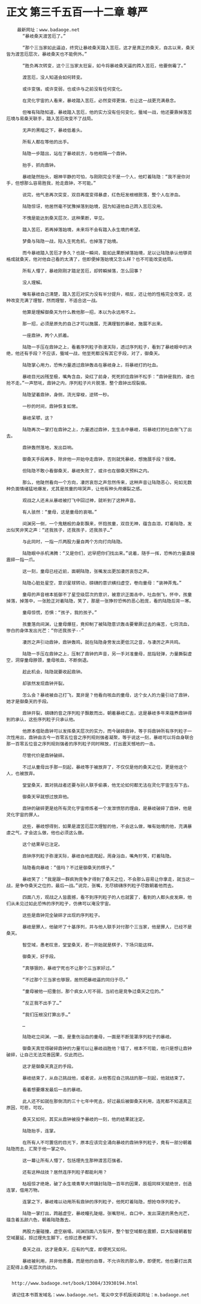 # 正文 第三千五百一十二章 尊严
        最新网址：www.badaoge.net
          “暴岐桑天渡苦厄了。”
      
          “那个三当家如此逼迫，终究让暴岐桑天踏入苦厄，这才是真正的桑天，自古以来，桑天皆为渡苦厄层次，暴岐桑天也不能例外。”
      
          “胜负再次转变，这个三当家太狂妄，如今将暴岐桑天逼的跨入苦厄，他要倒霉了。”
      
          渡苦厄，没人知道会如何转变。
      
          或许变强，或许变弱，也或许与之前没有任何变化。
      
          在灵化宇宙的人看来，暴岐踏入苦厄，必然变得更强，也让这一战更充满悬念。
      
          但唯有陆隐知道，暴岐踏入苦厄，他的实力没有任何变化，蜃域一战，他还要靠掉落苦厄境与易桑天联手，踏入苦厄改变不了战局。
      
          无声的黑暗之下，暴岐低着头。
      
          所有人都在等他的出手。
      
          陆隐一步踏出，站在了暴岐前方，与他相隔一个鼎钟。
      
          抬手，抓向鼎钟。
      
          暴岐陡然抬头，眼神平静的可怕，与刚刚完全不是一个人，他盯着陆隐：“我不是你对手，但想那么容易胜我，抢走鼎钟，不可能。”
      
          说完，他气息再次突变，双目再度变得暴虐，红色短发根根脱落，整个人在渗血。
      
          陆隐惊讶，他居然毫不犹豫掉落到始境，因为知道他自己跨入苦厄没用。
      
          不愧是能达到桑天层次，这种果断，罕见。
      
          踏入苦厄，若再掉落始境，未来将不会有踏入永生境的希望。
      
          梦桑与陆隐一战，陷入生死危机，也掉落了始境。
      
          而今暴岐踏入苦厄才多久？也就一瞬间，能如此果断掉落始境，足以让陆隐承认他够资格成就桑天，他对他自己看的太清了，但即便掉落始境又怎么样？也不可能改变结局。
      
          所有人懵了，暴岐刚刚才踏足苦厄，却转瞬掉落，怎么回事？
      
          没人理解。
      
          唯有暴岐自己清楚，踏入苦厄对实力没有半分提升，相反，还让他的性格完全改变，这种改变充满了理智，然而理智，不适合这一战。
      
          他算是理解御桑天为什么教他那一招，本以为永远用不上。
      
          那一招，必须是原先的自己才可以施展，充满理智的暴岐，施展不出来。
      
          一座鼎钟，两个人抓着。
      
          陆隐一手压在鼎钟之上，看着序列粒子弥漫天际，透过序列粒子，看到了暴岐眼中的决绝，他还有手段？不应该，蜃域一战，他至死都没有其它手段，对了，御桑天。
      
          陆隐掌心用力，恐怖力量透过鼎钟轰击在暴岐身上，将暴岐打的吐血。
      
          暴岐目光凶残至极，嘴角含血，染红了前身，死死抓住鼎钟不松手：“鼎钟是我的，谁也抢不走。”一声怒吼，鼎钟之内，序列粒子片片脱落，整个鼎钟出现裂痕。
      
          陆隐望着鼎钟，身侧，流光穿梭，逆转一秒。
      
          一秒的时间，鼎钟恢复如常。
      
          暴岐呆鄂，这？
      
          陆隐再次一掌打在鼎钟之上，力量透过鼎钟，生生击中暴岐，将暴岐打的吐血倒飞了出去。
      
          鼎钟轰然落地，发出巨响。
      
          御桑天手段再多，除非他一开始夺走鼎钟，否则就凭暴岐，想施展手段？很难。
      
          但陆隐不敢小看御桑天，暴岐失败了，或许也在御桑天预料之内。
      
          那么，他陡然看向一个方向，凄厉哀怨之声忽然传来，这种声音让陆隐恶心，宛如无数种负面情绪猛地爆发，尤其是孩童的啼哭声，让他有种头颅爆裂之感。
      
          观战之人还未从暴岐被打飞中回过神，就听到了这种声音。
      
          有人骇然：“童母，这是童母的哀咽。”
      
          间渊另一侧，一个鬼魅般的身影飘来，怀抱孩童，双目无神，蕴含血泪，盯着陆隐，发出似笑非笑之声：“还我孩子，还我孩子，还我孩子…”
      
          与此同时，一指一爪两股力量自两个方向打向陆隐。
      
          陆隐眼中杀机沸腾：“又是你们，迟早把你们找出来。”说着，随手一挥，恐怖的力量直接震碎一指一爪。
      
          这一刻，童母已经近前，面朝陆隐，张嘴发出更加凄厉哀怨之声。
      
          陆隐心脏处星空，意识星球转动，磅礴的意识横扫虚空，卷向童母：“装神弄鬼。”
      
          童母的声音根本抵御不了星空级层次的意识，被意识正面击中，吐血倒飞，怀中，孩童掉落，掉落中，一张脸正对着陆隐，笑了，那是一张狰狞恐怖的恶心脸庞，看的陆隐后背一寒。
      
          童母惊慌，恐惧：“孩子，我的孩子。”
      
          孩童落向间渊，让童母爆狂，竟抑制了被陆隐意识轰击要晕厥过去的痛苦，七窍流血，惨白的身体发出光芒：“你还我孩子--”
      
          凄厉之声引动鼎钟，鼎钟轰鸣，就在陆隐身旁发出更低沉之音，与凄厉之声共鸣。
      
          陆隐一手压在鼎钟之上，压制了鼎钟的声音，另一手对准童母，屈指轻弹，力量撕裂虚空，洞穿童母脖颈，童母咳血，不断倒退。
      
          趁此机会，陆隐就要收起鼎钟。
      
          却骇然发现鼎钟开裂。
      
          怎么会？暴岐被自己打飞，莫非是？他看向咳血的童母，这个女人的力量引动了鼎钟，她才是御桑天的手段。
      
          鼎钟开裂，磅礴的音之序列粒子飘散而出，朝着暴岐汇去，这是暴岐多年来蕴养鼎钟得到的承认，这些序列粒子只承认他。
      
          他原本借助鼎钟可以发挥桑天层次的实力，而今破碎鼎钟，等于将鼎钟所有序列粒子一次性用出，鼎钟由古今一百零五位音之序列规则强者凝聚，等于说这一刻，暴岐可以将自身联合那一百零五位音之序列规则强者的序列粒子同时释放，打出震天憾地的一击。
      
          尽管代价是鼎钟破碎。
      
          不过从童母出手那一刻起，暴岐等于被放弃了，不仅仅是他的桑天之位，更是他这个人，也被放弃。
      
          堂堂桑天，面对挑战者还要与别人联手偷袭，他无论如何都无法在灵化宇宙生存下去。
      
          御桑天早就想过放弃他。
      
          鼎钟的破碎更是给所有灵化宇宙修炼者一个发泄愤怒的理由，是暴岐破碎了鼎钟，他是灵化宇宙的罪人。
      
          这些，暴岐想得到，如果是渡苦厄层次理智的他，不会这么做，唯有始境的他，充满暴虐之气，才会这么做，他也必须这么做。
      
          这个结果早已注定。
      
          鼎钟序列粒子弥漫天际，暴岐自地底爬起，周身浴血，嘴角狞笑，盯着陆隐。
      
          陆隐看向暴岐：“值吗？不过是御桑天的棋子。”
      
          暴岐笑了：“我是跟一群疯狗竞争才得到了桑天之位，不会那么容易让你拿走，就当这一战，是争夺桑天之位的，最后一战。”说完，张嘴，无尽磅礴序列粒子尽数朝着他而去。
      
          四面八方，观战之人皆震撼，看不到序列粒子的人也就罢了，看到的人都头皮发麻，他们从未见过如此恐怖的序列粒子，仿佛可以淹没宇宙。
      
          这些是鼎钟完全破碎才出现的序列粒子。
      
          暴岐是罪人，他破坏了十基序列，并与他人联手对付那个三当家，他是罪人，已经不是桑天。
      
          智空域，愚老叹息，堂堂桑天，若一开始就是棋子，下场只能这样。
      
          御桑天，好手段。
      
          “真够狠的，暴岐宁死也不让那个三当家好过。”
      
          “不过那个三当家也够狠，居然把暴岐逼的同归于尽。”
      
          “童母被他一招重创，那个疯女人可不弱，当初也是竞争过桑天之位的。”
      
          “反正我不出手了…”
      
          “我们压根没打算出手…”
      
          …
      
          陆隐屹立间渊，一面，是重伤浴血的童母，一面是不断笼罩序列粒子的暴岐。
      
          御桑天真觉得破碎鼎钟的力量可以让暴岐战胜他？错了，根本不可能，他只是想让鼎钟破碎，让自己无法完善因果，仅此而已。
      
          这才是御桑天真正的手段。
      
          暴岐结束了，从自己挑战他，或者说，从他答应自己挑战的那一刻起，他就结束了。
      
          看着想要爆发最后一击的暴岐。
      
          此人还不如就在那倒流的三十七年中死去，好过最后被御桑天利用，连死都不知道真正原因，可悲，可叹。
      
          桑天又如何，其实从鼎钟被授予暴岐的一刻，他的结果就注定。
      
          陆隐抬手，连掌。
      
          在所有人不可置信的目光下，原本应该完全涌向暴岐的鼎钟序列粒子，竟有一部分朝着陆隐而去，汇聚于他一掌之中。
      
          这一幕让所有人懵了，包括理先生那种渡苦厄强者。
      
          还有这种战技？居然连序列粒子都能利用？
      
          枯祖惊才绝艳，破了永生境青草大师镇封陆隐一百年的因果，辰祖同样天赋绝世，创造连掌，借用万物。
      
          连掌之下，暴岐难以动用所有鼎钟的序列粒子，他死盯着陆隐，想抢夺序列粒子。
      
          陆隐一掌打出，跨越虚空，暴岐瞳孔陡缩，张嘴怒吼，自口中，发出深邃的黑色光芒，蕴含着五颜六色，朝着陆隐轰去。
      
          两股力量碰撞，虚空崩塌，间渊四面八方裂开，整个智空域都在震颤，巨大裂缝朝着智空域蔓延，掠过理先生脚下，也掠过愚老脚下。
      
          桑天之战，这才是桑天，应有的气度，即便死又如何。
      
          暴岐被利用，并非他愚蠢，而是他的自尊，不允许败的那么惨，即便死，他也要打出真正配得上桑天层次的战力。
      
      
      http://www.badaoge.net/book/13084/33930194.html
      
      请记住本书首发域名：www.badaoge.net。笔尖中文手机版阅读网址：m.badaoge.net